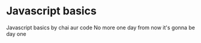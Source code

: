 # Javascript basics
Javascript basics by chai aur code 
No more one day from now it's gonna be day one 

